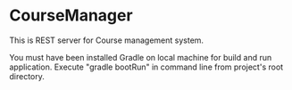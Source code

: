 # CourseManager
This is REST server for Course management system.

You must have been installed Gradle on local machine for build and run application.
Execute "gradle bootRun" in command line from project's root directory.
